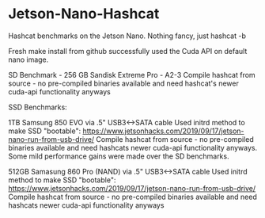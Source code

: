# Jetson-Nano-Hashcat
Hashcat benchmarks on the Jetson Nano.
Nothing fancy, just hashcat -b

Fresh make install from github successfully used the Cuda API on default nano image.

SD Benchmark - 256 GB Sandisk Extreme Pro - A2-3
Compile hashcat from source - no pre-compiled binaries available and need hashcat's newer cuda-api functionality anyways


SSD Benchmarks:

1TB Samsung 850 EVO via .5" USB3<->SATA cable
    Used initrd method to make SSD "bootable":  https://www.jetsonhacks.com/2019/09/17/jetson-nano-run-from-usb-drive/
    Compile hashcat from source - no pre-compiled binaries available and need hashcats newer cuda-api functionality anyways.
    Some mild performance gains were made over the SD benchmarks.
    
512GB Samasung 860 Pro (NAND) via .5" USB3<->SATA cable
    Used initrd method to make SSD "bootable":  https://www.jetsonhacks.com/2019/09/17/jetson-nano-run-from-usb-drive/
    Compile hashcat from source - no pre-compiled binaries available and need hashcats newer cuda-api functionality anyways
